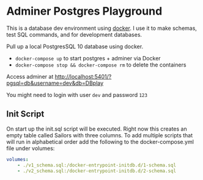 # Adminer Postgres Playground

This is a database dev environment using [docker](https://docs.docker.com/install/). I use it to make schemas, test SQL commands, and for development databases.

Pull up a local PostgresSQL 10 database using docker.

- `docker-compose up` to start postgres + adminer via Docker
- `docker-compose stop && docker-compose rm` to delete the containers

Access adminer at [http://localhost:5401/?pgsql=db&username=dev&db=DBplay](http://localhost:5401/?pgsql=db&username=dev&db=DBplay)

You might need to login with user `dev` and password `123`

## Init Script

On start up the init.sql script will be executed. Right now this creates an empty table called Sailors with three columns. To add multiple scripts that will run in alphabetical order add the following to the docker-compose.yml file under volumes:

```yml
volumes:
	- ./v1_schema.sql:/docker-entrypoint-initdb.d/1-schema.sql
	- ./v2_schema.sql:/docker-entrypoint-initdb.d/2-schema.sql
```
